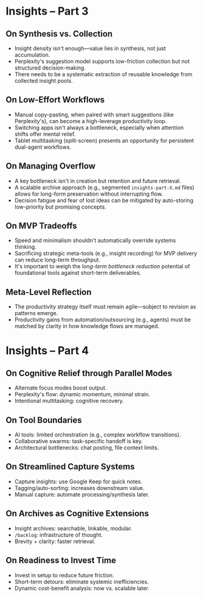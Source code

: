 # Insights – Part 3

## On Synthesis vs. Collection

- Insight density isn't enough—value lies in synthesis, not just accumulation.
- Perplexity's suggestion model supports low-friction collection but not structured decision-making.
- There needs to be a systematic extraction of reusable knowledge from collected insight pools.

## On Low-Effort Workflows

- Manual copy-pasting, when paired with smart suggestions (like Perplexity's), can become a high-leverage productivity loop.
- Switching apps isn't always a bottleneck, especially when attention shifts offer mental relief.
- Tablet multitasking (split-screen) presents an opportunity for persistent dual-agent workflows.

## On Managing Overflow

- A key bottleneck isn't in creation but retention and future retrieval.
- A scalable archive approach (e.g., segmented `insights-part-X.md` files) allows for long-form preservation without interrupting flow.
- Decision fatigue and fear of lost ideas can be mitigated by auto-storing low-priority but promising concepts.

## On MVP Tradeoffs

- Speed and minimalism shouldn't automatically override systems thinking.
- Sacrificing strategic meta-tools (e.g., insight recording) for MVP delivery can reduce long-term throughput.
- It's important to weigh the *long-term bottleneck reduction* potential of foundational tools against short-term deliverables.

## Meta-Level Reflection

- The productivity strategy itself must remain agile—subject to revision as patterns emerge.
- Productivity gains from automation/outsourcing (e.g., agents) must be matched by clarity in how knowledge flows are managed.

# Insights – Part 4

## On Cognitive Relief through Parallel Modes

- Alternate focus modes boost output.
- Perplexity's flow: dynamic momentum, minimal strain.
- Intentional multitasking: cognitive recovery.

## On Tool Boundaries

- AI tools: limited orchestration (e.g., complex workflow transitions).
- Collaborative swarms: task-specific handoff is key.
- Architectural bottlenecks: chat posting, file context limits.

## On Streamlined Capture Systems

- Capture insights: use Google Keep for quick notes.
- Tagging/auto-sorting: increases downstream value.
- Manual capture: automate processing/synthesis later.

## On Archives as Cognitive Extensions

- Insight archives: searchable, linkable, modular.
- `/backlog`: infrastructure of thought.
- Brevity + clarity: faster retrieval.

## On Readiness to Invest Time

- Invest in setup to reduce future friction.
- Short-term detours: eliminate systemic inefficiencies.
- Dynamic cost-benefit analysis: now vs. scalable later.
